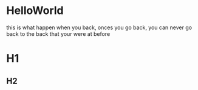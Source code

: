 # HelloWorld
this is what happen when you back, onces you go back, you can never go back to the back that your were at before
# H1
## H2
